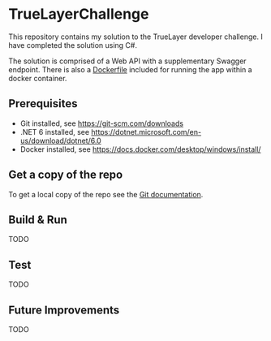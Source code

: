 # TrueLayerChallenge

This repository contains my solution to the TrueLayer developer challenge. I have completed the solution using C#.

The solution is comprised of a Web API with a supplementary Swagger endpoint. There is also a [Dockerfile](.\TrueLayerChallenge\TrueLayerChallenge.WebApi\Dockerfile) included for running the app within a docker container.  

## Prerequisites
- Git installed, see https://git-scm.com/downloads
- .NET 6 installed, see https://dotnet.microsoft.com/en-us/download/dotnet/6.0
- Docker installed, see https://docs.docker.com/desktop/windows/install/

## Get a copy of the repo

To get a local copy of the repo see the [Git documentation](https://git-scm.com/book/en/v2/Git-Basics-Getting-a-Git-Repository).

## Build & Run

TODO

## Test

TODO 

## Future Improvements

TODO

